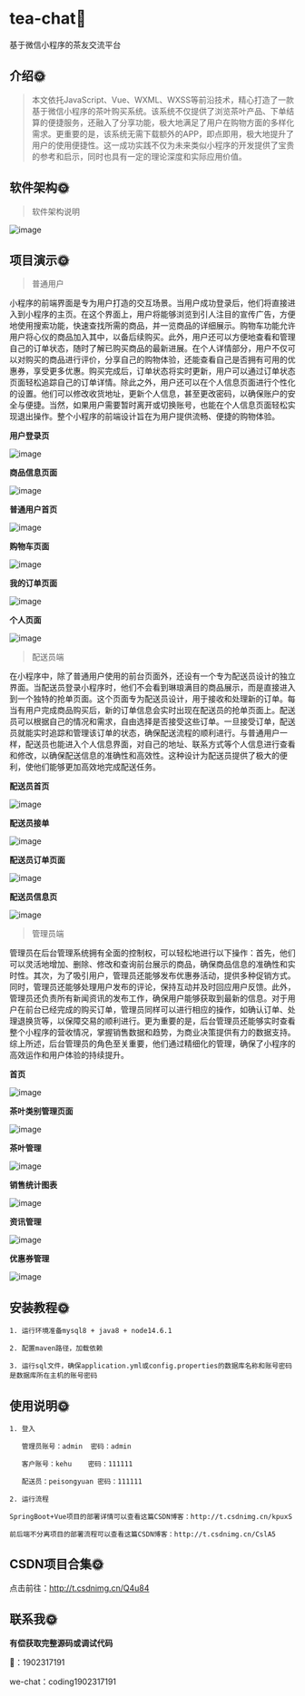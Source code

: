 # tea-chat🎂

基于微信小程序的茶友交流平台

## 介绍🌞

> 本文依托JavaScript、Vue、WXML、WXSS等前沿技术，精心打造了一款基于微信小程序的茶叶购买系统。该系统不仅提供了浏览茶叶产品、下单结算的便捷服务，还融入了分享功能，极大地满足了用户在购物方面的多样化需求。更重要的是，该系统无需下载额外的APP，即点即用，极大地提升了用户的使用便捷性。这一成功实践不仅为未来类似小程序的开发提供了宝贵的参考和启示，同时也具有一定的理论深度和实际应用价值。

## 软件架构🌞

>  软件架构说明

![image](https://github.com/luooin/tea-chat/assets/85004172/b79a9124-2dee-40b6-8f97-b4c5181bb309)



## 项目演示🌞

> 普通用户

小程序的前端界面是专为用户打造的交互场景。当用户成功登录后，他们将直接进入到小程序的主页。在这个界面上，用户将能够浏览到引人注目的宣传广告，方便地使用搜索功能，快速查找所需的商品，并一览商品的详细展示。购物车功能允许用户将心仪的商品加入其中，以备后续购买。此外，用户还可以方便地查看和管理自己的订单状态，随时了解已购买商品的最新进展。在个人详情部分，用户不仅可以对购买的商品进行评价，分享自己的购物体验，还能查看自己是否拥有可用的优惠券，享受更多优惠。购买完成后，订单状态将实时更新，用户可以通过订单状态页面轻松追踪自己的订单详情。除此之外，用户还可以在个人信息页面进行个性化的设置。他们可以修改收货地址，更新个人信息，甚至更改密码，以确保账户的安全与便捷。当然，如果用户需要暂时离开或切换账号，也能在个人信息页面轻松实现退出操作。整个小程序的前端设计旨在为用户提供流畅、便捷的购物体验。

**用户登录页**

![image](https://github.com/luooin/tea-chat/assets/85004172/c77f5629-1de0-4e04-97fd-fe81b1b9dc7c)

**商品信息页面**

![image](https://github.com/luooin/tea-chat/assets/85004172/e575cb07-eb9a-4ad1-b1ed-f540f1353531)


**普通用户首页**

![image](https://github.com/luooin/tea-chat/assets/85004172/2a7994b2-13af-44be-8643-1d36eb04b7e6)

**购物车页面**

![image](https://github.com/luooin/tea-chat/assets/85004172/c17e64f4-87bc-40e3-a8e6-0f70be69a291)

**我的订单页面**

![image](https://github.com/luooin/tea-chat/assets/85004172/2d69e7f0-420b-4a8d-9a1c-b19976915810)

**个人页面**

![image](https://github.com/luooin/tea-chat/assets/85004172/f673f946-07d2-413f-aa4c-f39f6925a65e)



> 配送员端



在小程序中，除了普通用户使用的前台页面外，还设有一个专为配送员设计的独立界面。当配送员登录小程序时，他们不会看到琳琅满目的商品展示，而是直接进入到一个独特的抢单页面。这个页面专为配送员设计，用于接收和处理新的订单。每当有用户完成商品购买后，新的订单信息会实时出现在配送员的抢单页面上。配送员可以根据自己的情况和需求，自由选择是否接受这些订单。一旦接受订单，配送员就能实时追踪和管理该订单的状态，确保配送流程的顺利进行。与普通用户一样，配送员也能进入个人信息界面，对自己的地址、联系方式等个人信息进行查看和修改，以确保配送信息的准确性和高效性。这种设计为配送员提供了极大的便利，使他们能够更加高效地完成配送任务。

**配送员首页**

![image](https://github.com/luooin/tea-chat/assets/85004172/3a934ae3-31d0-4bac-9f7f-c87d9b681057)

**配送员接单**

![image](https://github.com/luooin/tea-chat/assets/85004172/82c63ad8-1903-4283-98e9-ca3babd5f3bf)

**配送员订单页面**

![image](https://github.com/luooin/tea-chat/assets/85004172/8738b673-aef4-4ba1-86ee-72ef88b76f9d)

**配送员信息页**

![image](https://github.com/luooin/tea-chat/assets/85004172/62ee07e2-7bd8-4f95-b7c7-687574437ff5)



> 管理员端



管理员在后台管理系统拥有全面的控制权，可以轻松地进行以下操作：首先，他们可以灵活地增加、删除、修改和查询前台展示的商品，确保商品信息的准确性和实时性。其次，为了吸引用户，管理员还能够发布优惠券活动，提供多种促销方式。同时，管理员还能够处理用户发布的评论，保持互动并及时回应用户反馈。此外，管理员还负责所有新闻资讯的发布工作，确保用户能够获取到最新的信息。对于用户在前台已经完成的购买订单，管理员同样可以进行相应的操作，如确认订单、处理退换货等，以保障交易的顺利进行。更为重要的是，后台管理员还能够实时查看整个小程序的营收情况，掌握销售数据和趋势，为商业决策提供有力的数据支持。综上所述，后台管理员的角色至关重要，他们通过精细化的管理，确保了小程序的高效运作和用户体验的持续提升。

**首页**

![image](https://github.com/luooin/tea-chat/assets/85004172/e1b8b503-1726-4b0e-87ef-2ba6b24ff07a)

**茶叶类别管理页面**

![image](https://github.com/luooin/tea-chat/assets/85004172/152bf31c-3bdb-49cd-a770-b9717cb4fde2)

**茶叶管理**

![image](https://github.com/luooin/tea-chat/assets/85004172/ed22c7a8-06c0-459f-acac-1ad1f09e54a4)

**销售统计图表**

![image](https://github.com/luooin/tea-chat/assets/85004172/41de1e85-64b0-4bdf-940a-0c2857f2b7a3)

**资讯管理**

![image](https://github.com/luooin/tea-chat/assets/85004172/6038df1e-343d-4510-9dc8-365cf06a3a4b)

**优惠券管理**

![image](https://github.com/luooin/tea-chat/assets/85004172/d8c4d9b5-c103-4130-a714-74bf54a45c71)



## 安装教程🌞

```
1. 运行环境准备mysql8 + java8 + node14.6.1

2. 配置maven路径，加载依赖

3. 运行sql文件，确保application.yml或config.properties的数据库名称和账号密码是数据库所在主机的账号密码
```



## 使用说明🌞

```
1. 登入

   管理员账号：admin	密码：admin
   
   客户账号：kehu	密码：111111

   配送员：peisongyuan 密码：111111

2. 运行流程

SpringBoot+Vue项目的部署详情可以查看这篇CSDN博客：http://t.csdnimg.cn/kpuxS

前后端不分离项目的部署流程可以查看这篇CSDN博客：http://t.csdnimg.cn/CslA5
```



## CSDN项目合集🌞

点击前往：http://t.csdnimg.cn/Q4u84



## 联系我🌞

**有偿获取完整源码或调试代码**

🐧：1902317191

we-chat：coding1902317191
